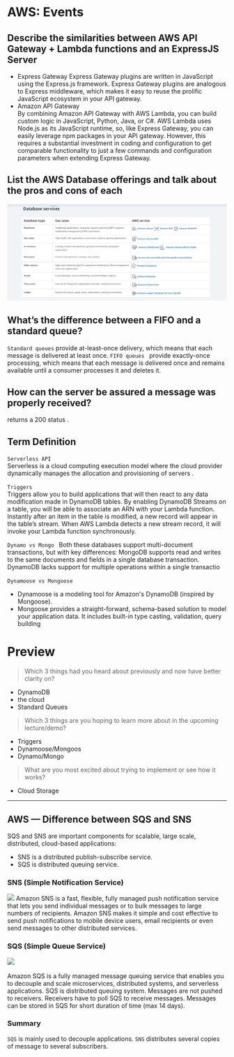 # AWS: Events

##  Describe the similarities between AWS API Gateway + Lambda functions and an ExpressJS Server 

- Express Gateway
Express Gateway plugins are written in JavaScript using the Express.js framework. Express Gateway plugins are analogous to Express middleware, which makes it easy to reuse the prolific JavaScript ecosystem in your API gateway.   
- Amazon API Gateway  
By combining Amazon API Gateway with AWS Lambda, you can build custom logic in JavaScript, Python, Java, or C#. AWS Lambda uses Node.js as its JavaScript runtime, so, like Express Gateway, you can easily leverage npm packages in your API gateway. However, this requires a substantial investment in coding and configuration to get comparable functionality to just a few commands and configuration parameters when extending Express Gateway.

## List the AWS Database offerings and talk about the pros and cons of each

![](./AWSDatabase.PNG)

## What’s the difference between a FIFO and a standard queue?

`Standard queues` provide at-least-once delivery, which means that each message is delivered at least once. `FIFO queues ` provide exactly-once processing, which means that each message is delivered once and remains available until a consumer processes it and deletes it.

## How can the server be assured a message was properly received? 

returns a 200 status . 

## Term Definition

`Serverless API`  
  Serverless is a cloud computing execution model where the cloud provider dynamically manages the allocation and provisioning of servers .   

`Triggers`  
Triggers allow you to build applications that will then react to any data modification made in DynamoDB tables. By enabling DynamoDB Streams on a table, you will be able to associate an ARN with your Lambda function. Instantly after an item in the table is modified, a new record will appear in the table’s stream. When AWS Lambda detects a new stream record, it will invoke your Lambda function synchronously.

`Dynamo vs Mongo ` 
Both these databases support multi-document transactions, but with key differences: MongoDB supports read and writes to the same documents and fields in a single database transaction. DynamoDB lacks support for multiple operations within a single transactio

`Dynamoose vs Mongoose` 
- Dynamoose is a modeling tool for Amazon's DynamoDB (inspired by Mongoose).
- Mongoose provides a straight-forward, schema-based solution to model your application data. It includes built-in type casting, validation, query building


# Preview
> Which 3 things had you heard about previously and now have better clarity on?
- DynamoDB
- the cloud
- Standard Queues
> Which 3 things are you hoping to learn more about in the upcoming lecture/demo? 
- Triggers
- Dynamoose/Mongoos
- Dynamo/Mongo
> What are you most excited about trying to implement or see how it works?
-  Cloud Storage 

---------------------------------------------------------------------


## AWS — Difference between SQS and SNS  
SQS and SNS are important components for scalable, large scale, distributed, cloud-based applications:  

- SNS is a distributed publish-subscribe service.
- SQS is distributed queuing service.

### SNS (Simple Notification Service)
![](https://miro.medium.com/max/502/1*mdUPKzrfJFuXa4d43KhKUQ.png)
 Amazon SNS is a fast, flexible, fully managed push notification service that lets you send individual messages or to bulk messages to large numbers of recipients. Amazon SNS makes it simple and cost effective to send push notifications to mobile device users, email recipients or even send messages to other distributed services. 

 ### SQS (Simple Queue Service)

![](https://miro.medium.com/max/700/1*7eL3udb6Cto4I9Ly1sN8oA.jpeg)

Amazon SQS is a fully managed message queuing service that enables you to decouple and scale microservices, distributed systems, and serverless applications.
SQS is distributed queuing system. Messages are not pushed to receivers. Receivers have to poll SQS to receive messages. Messages can be stored in SQS for short duration of time (max 14 days).


### Summary
`SQS` is mainly used to decouple applications. `SNS` distributes several copies of message to several subscribers.
